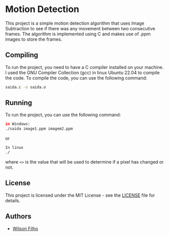 # Motion Detection

This project is a simple motion detection algorithm that uses Image Subtraction to see if there was any movement between two consecutive frames. The algorithm is implemented using C and makes use of .ppm images to store the frames.

## Compiling

To run the project, you need to have a C compiler installed on your machine. I used the GNU Compiler Collection (gcc) in linux Ubuntu 22.04 to compile the code. To compile the code, you can use the following command:

```bash
saida.c -o saida.o
```

## Running

To run the project, you can use the following command:

```bash
in Windows:
./saida image1.ppm imagem2.ppm
```

or

```bash
In linux
./
```

where `<>` is the value that will be used to determine if a pixel has changed or not.

## License

This project is licensed under the MIT License - see the [LICENSE](LICENSE) file for details.

## Authors

- [Wilson Filho](https://github.com/Wssfilho)
